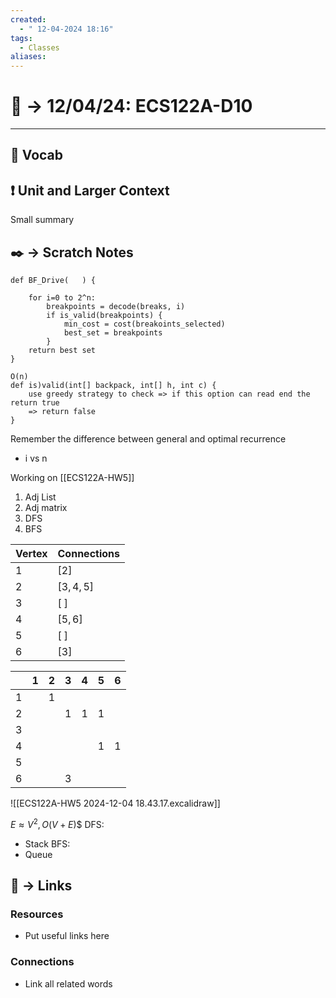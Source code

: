 ```yaml
---
created:
  - " 12-04-2024 18:16"
tags:
  - Classes
aliases:
---
```


# 📗 ->  12/04/24: ECS122A-D10
---

## 🎤 Vocab



## ❗ Unit and Larger Context
Small summary




## ✒️ -> Scratch Notes


```
def BF_Drive(	) {
	
	for i=0 to 2^n:
		breakpoints = decode(breaks, i)
		if is_valid(breakpoints) {
			min_cost = cost(breakoints_selected)
			best_set = breakpoints 
		}
	return best set
}
```

```
O(n)
def is)valid(int[] backpack, int[] h, int c) {
	use greedy strategy to check => if this option can read end the return true
	=> return false
}
```

Remember the difference between general and optimal recurrence
- i vs n

Working on [[ECS122A-HW5]]

1. Adj List
2. Adj matrix
3. DFS
4. BFS



| **Vertex** | **Connections** |
| ---------- | --------------- |
| 1          | $[2]$           |
| 2          | $[3, 4, 5]$     |
| 3          | $[\;]$          |
| 4          | $[5, 6]$        |
| 5          | $[\;]$          |
| 6          | $[3]$           |


|     | 1   | 2   | 3   | 4   | 5   | 6   |
| --- | --- | --- | --- | --- | --- | --- |
| 1   |     | 1   |     |     |     |     |
| 2   |     |     | 1   | 1   | 1   |     |
| 3   |     |     |     |     |     |     |
| 4   |     |     |     |     | 1   | 1   |
| 5   |     |     |     |     |     |     |
| 6   |     |     | 3   |     |     |     |

![[ECS122A-HW5 2024-12-04 18.43.17.excalidraw]]


$E\approx V^2, O(V+E$)$
DFS:
- Stack
BFS:
- Queue


## 🔗 -> Links
### Resources
- Put useful links here


### Connections
- Link all related words
